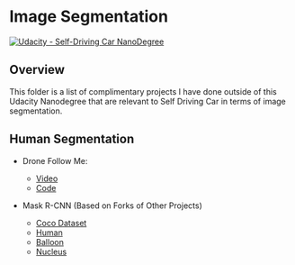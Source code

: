 # **Image Segmentation** 

[![Udacity - Self-Driving Car NanoDegree](https://s3.amazonaws.com/udacity-sdc/github/shield-carnd.svg)](http://www.udacity.com/drive)


## Overview

This folder is a list of complimentary projects I have done outside of this Udacity Nanodegree that are relevant to Self Driving Car in terms of image segmentation.

## Human Segmentation

* Drone Follow Me:
    - [Video](https://www.youtube.com/watch?v=X4Bnkwqo6D0)
    - [Code](https://github.com/Michael-Tu/Udacity-Robotics/tree/master/p4-drone-follow-me)

* Mask R-CNN (Based on Forks of Other Projects)
    - [Coco Dataset]()
    - [Human]()
    - [Balloon]()
    - [Nucleus]()